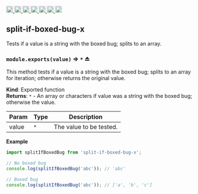 <a
  href="https://travis-ci.org/Xotic750/split-if-boxed-bug-x"
  title="Travis status">
<img
  src="https://travis-ci.org/Xotic750/split-if-boxed-bug-x.svg?branch=master"
  alt="Travis status" height="18">
</a>
<a
  href="https://david-dm.org/Xotic750/split-if-boxed-bug-x"
  title="Dependency status">
<img src="https://david-dm.org/Xotic750/split-if-boxed-bug-x/status.svg"
  alt="Dependency status" height="18"/>
</a>
<a
  href="https://david-dm.org/Xotic750/split-if-boxed-bug-x?type=dev"
  title="devDependency status">
<img src="https://david-dm.org/Xotic750/split-if-boxed-bug-x/dev-status.svg"
  alt="devDependency status" height="18"/>
</a>
<a
  href="https://badge.fury.io/js/split-if-boxed-bug-x"
  title="npm version">
<img src="https://badge.fury.io/js/split-if-boxed-bug-x.svg"
  alt="npm version" height="18">
</a>
<a
  href="https://www.jsdelivr.com/package/npm/split-if-boxed-bug-x"
  title="jsDelivr hits">
<img src="https://data.jsdelivr.com/v1/package/npm/split-if-boxed-bug-x/badge?style=rounded"
  alt="jsDelivr hits" height="18">
</a>
<a
  href="https://bettercodehub.com/results/Xotic750/split-if-boxed-bug-x"
  title="bettercodehub score">
<img src="https://bettercodehub.com/edge/badge/Xotic750/split-if-boxed-bug-x?branch=master"
  alt="bettercodehub score" height="18">
</a>
<a
  href="https://coveralls.io/github/Xotic750/split-if-boxed-bug-x?branch=master"
  title="Coverage Status">
<img src="https://coveralls.io/repos/github/Xotic750/split-if-boxed-bug-x/badge.svg?branch=master"
  alt="Coverage Status" height="18">
</a>

<a name="module_split-if-boxed-bug-x"></a>

## split-if-boxed-bug-x

Tests if a value is a string with the boxed bug; splits to an array.

<a name="exp_module_split-if-boxed-bug-x--module.exports"></a>

### `module.exports(value)` ⇒ <code>\*</code> ⏏

This method tests if a value is a string with the boxed bug; splits to an
array for iteration; otherwise returns the original value.

**Kind**: Exported function  
**Returns**: <code>\*</code> - An array or characters if value was a string with the boxed bug;
otherwise the value.

| Param | Type            | Description             |
| ----- | --------------- | ----------------------- |
| value | <code>\*</code> | The value to be tested. |

**Example**

```js
import splitIfBoxedBug from 'split-if-boxed-bug-x';

// No boxed bug
console.log(splitIfBoxedBug('abc')); // 'abc'

// Boxed bug
console.log(splitIfBoxedBug('abc')); // ['a', 'b', 'c']
```
